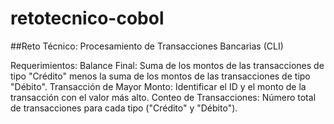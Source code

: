 # retotecnico-cobol
##Reto Técnico: Procesamiento de Transacciones Bancarias (CLI) 

Requerimientos:
Balance Final: Suma de los montos de las transacciones de tipo "Crédito" menos la suma de los montos de las transacciones de tipo "Débito".
Transacción de Mayor Monto: Identificar el ID y el monto de la transacción con el valor más alto.
Conteo de Transacciones: Número total de transacciones para cada tipo ("Crédito" y "Débito").
